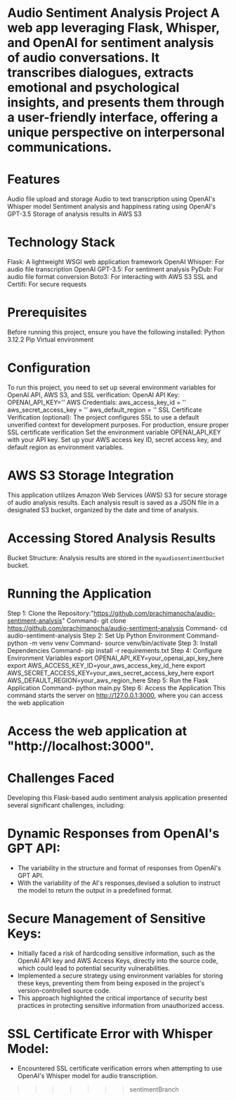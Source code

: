 Audio Sentiment Analysis Project
A web app leveraging Flask, Whisper, and OpenAI for sentiment analysis of audio conversations. It transcribes dialogues, extracts emotional and psychological insights, and presents them through a user-friendly interface, offering a unique perspective on interpersonal communications.
=======

# Features
Audio file upload and storage
Audio to text transcription using OpenAI's Whisper model
Sentiment analysis and happiness rating using OpenAI's GPT-3.5
Storage of analysis results in AWS S3
# Technology Stack
Flask: A lightweight WSGI web application framework
OpenAI Whisper: For audio file transcription
OpenAI GPT-3.5: For sentiment analysis
PyDub: For audio file format conversion
Boto3: For interacting with AWS S3
SSL and Certifi: For secure requests
# Prerequisites
Before running this project, ensure you have the following installed:
Python 3.12.2
Pip
Virtual environment
# Configuration
To run this project, you need to set up several environment variables for OpenAI API, AWS S3, and SSL verification:
OpenAI API Key:
OPENAI_API_KEY=''
AWS Credentials:
aws_access_key_id = ''
aws_secret_access_key = ''
aws_default_region = ''
SSL Certificate Verification (optional):
The project configures SSL to use a default unverified context for development purposes. For production, ensure proper SSL certificate verification
Set the environment variable OPENAI_API_KEY with your API key.
Set up your AWS access key ID, secret access key, and default region as environment variables.
# AWS S3 Storage Integration
This application utilizes Amazon Web Services (AWS) S3 for secure storage of audio analysis results. Each analysis result is saved as a JSON file in a designated S3 bucket, organized by the date and time of analysis.
# Accessing Stored Analysis Results
Bucket Structure: Analysis results are stored in the `myaudiosentimentbucket` bucket.
# Running the Application
Step 1: Clone the Repository:"https://github.com/prachimanocha/audio-sentiment-analysis"
Command- git clone https://github.com/prachimanocha/audio-sentiment-analysis
Command- cd audio-sentiment-analysis
Step 2: Set Up Python Environment
Command- python -m venv venv
Command- source venv/bin/activate
Step 3: Install Dependencies
Command- pip install -r requirements.txt
Step 4: Configure Environment Variables
export OPENAI_API_KEY=your_openai_api_key_here
export AWS_ACCESS_KEY_ID=your_aws_access_key_id_here
export AWS_SECRET_ACCESS_KEY=your_aws_secret_access_key_here
export AWS_DEFAULT_REGION=your_aws_region_here
Step 5: Run the Flask Application
Command- python main.py
Step 6: Access the Application
This command starts the server on http://127.0.0.1:3000, where you can access the web application

# Access the web application at "http://localhost:3000".

# Challenges Faced

Developing this Flask-based audio sentiment analysis application presented several significant challenges, including:

# Dynamic Responses from OpenAI's GPT API:
  - The variability in the structure and format of responses from OpenAI's GPT API.
  - With the variability of the AI's responses,devised a solution to instruct the model to return the output in a predefined format.

# Secure Management of Sensitive Keys:
  - Initially faced a risk of hardcoding sensitive information, such as the OpenAI API key and AWS Access Keys, directly into the source code, which could lead to potential security vulnerabilities.
  - Implemented a secure strategy using environment variables for storing these keys, preventing them from being exposed in the project's version-controlled source code.
  - This approach highlighted the critical importance of security best practices in protecting sensitive information from unauthorized access.
# SSL Certificate Error with Whisper Model:
- Encountered SSL certificate verification errors when attempting to use OpenAI's Whisper model for audio transcription.

>>>>>>> sentimentBranch
